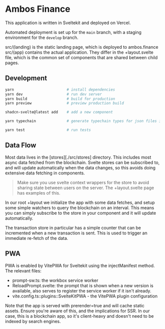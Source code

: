 # Ambos Finance

This application is written in Sveltekit and deployed on Vercel.

Automated deployment is set up for the `main` branch, with a staging environment for the `develop` branch.

src/(landing) is the static landing page, which is deployed to ambos.finance
src/(app) contains the actual application. They differ in the +layout.svelte file, which is the common set of components that are shared between child pages.

## Development

```sh
yarn                        # install dependencies
yarn dev                    # run dev server
yarn build                  # build for production
yarn preview                # preview production build

shadcn-svelte@latest add    # add a new component

yarn typechain              # generate typechain types for json files in the src/lib/abis/json folder

yarn test                   # run tests
```

## Data Flow

Most data lives in the [stores][./src/stores] directory. This includes most async data fetched from the blockchain. Svelte stores can be subscribed to, and will update automatically when the data changes, so this avoids doing extensive data fetching in components.

> Make sure you use svelte context wrappers for the store to avoid sharing state between users on the server. The +layout.svelte page has examples of this.

In our root +layout we initialize the app with some data fetches, and setup some simple watchers to query the blockchain on an interval. This means you can simply subscribe to the store in your component and it will update automatically.

The transaction store in particular has a simple counter that can be incremented when a new transaction is sent. This is used to trigger an immediate re-fetch of the data.

## PWA

PWA is enabled by VitePWA for Sveltekit using the injectManifest method. The relevant files:

- prompt-sw.ts: the workbox service worker
- ReloadPrompt.svelte: the prompt that is shown when a new version is available, also serves to register the service worker if it isn't already.
- vite.config.ts::plugins::SvelteKitPWA - the VitePWA plugin configuration

Note that the app is served with prerender=true and will cache static assets. Ensure you're aware of this, and the implications for SSR. In our case, this is a blockchain app, so it's client-heavy and doesn't need to be indexed by search engines.
